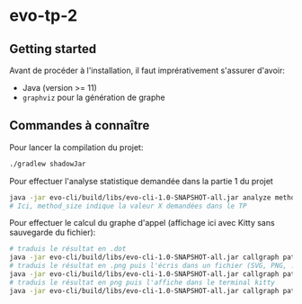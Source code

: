 # evo-tp-2

## Getting started

Avant de procéder à l'installation, il faut imprérativement s'assurer d'avoir:
- Java (version >= 11)
- `graphviz` pour la génération de graphe

## Commandes à connaître

Pour lancer la compilation du projet:
```bash
./gradlew shadowJar
```

Pour effectuer l'analyse statistique demandée dans la partie 1 du projet
```bash
java -jar evo-cli/build/libs/evo-cli-1.0-SNAPSHOT-all.jar analyze method_size=4 path/to/project/root
# Ici, method_size indique la valeur X demandées dans le TP
```

Pour effectuer le calcul du graphe d'appel (affichage ici avec Kitty sans sauvegarde du fichier):
```bash
# traduis le résultat en .dot
java -jar evo-cli/build/libs/evo-cli-1.0-SNAPSHOT-all.jar callgraph path/to/project/root
# traduis le résultat en .png puis l'écris dans un fichier (SVG, PNG, ... sont possibles)
java -jar evo-cli/build/libs/evo-cli-1.0-SNAPSHOT-all.jar callgraph path/to/project/root | dot -T png > mon_image.png
# traduis le résultat en png puis l'affiche dans le terminal kitty
java -jar evo-cli/build/libs/evo-cli-1.0-SNAPSHOT-all.jar callgraph path/to/project/root | dot -T png | kitty +kitten icat .
```
